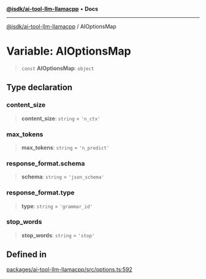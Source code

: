 [**@isdk/ai-tool-llm-llamacpp**](../README.md) • **Docs**

***

[@isdk/ai-tool-llm-llamacpp](../globals.md) / AIOptionsMap

# Variable: AIOptionsMap

> `const` **AIOptionsMap**: `object`

## Type declaration

### content\_size

> **content\_size**: `string` = `'n_ctx'`

### max\_tokens

> **max\_tokens**: `string` = `'n_predict'`

### response\_format.schema

> **schema**: `string` = `'json_schema'`

### response\_format.type

> **type**: `string` = `'grammar_id'`

### stop\_words

> **stop\_words**: `string` = `'stop'`

## Defined in

[packages/ai-tool-llm-llamacpp/src/options.ts:592](https://github.com/isdk/ai-tool-llm-llamacpp.js/blob/881246bc2c8fda9337c000f2556d31a0b31f7d27/src/options.ts#L592)
